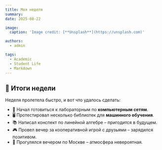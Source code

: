 ```yaml
---
title: Моя неделя
summary: 
date: 2025-08-22

image:
  caption: 'Image credit: [**Unsplash**](https://unsplash.com)'

authors:
  - admin

tags:
  - Academic
  - Student Life
  - Markdown
---
```


## 📅 Итоги недели  

Неделя пролетела быстро, и вот что удалось сделать:  

- 🔬 Начал готовиться к лабораторным по **компьютерным сетям**.  
- 🖥 Протестировал несколько библиотек для **машинного обучения**.  
- 📚 Написал конспект по линейной алгебре – пригодится в будущем.  
- 🎮 Провел вечер за кооперативной игрой с друзьями – зарядился позитивом.  
- 🌆 Прогулялся вечером по Москве – атмосфера невероятная.  
